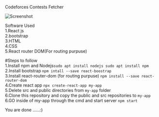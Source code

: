 Codeforces Contests Fetcher

![Screenshot](Screenshots/1.png)


Software Used <br/>1.React js <br/>2.bootstrap<br/> 3.HTML<br/> 4.CSS <br/>5.React router DOM(For routing purpuse)<br/>

#Steps to follow<br/>
1.Install npm and Nodejs```sudo apt install nodejs sudo apt install npm```<br/>
2.Install bootstrap  ```npm intall --save react-boostrap ```<br/>
3.Install react-router-dom (for routing purpuse) ```npm install --save react-router-dom```<br/>
4.Create react app ```npx create-react-app my-app``` <br/>
5.Delete src and public directories from ```my-app``` folder <br/>
6.Clone this repository and copy the public and src repositories to ```my-app``` <br/>
6.GO inside of my-app through the cmd and start server ```npm start``` <br/>

You are done ......:)
